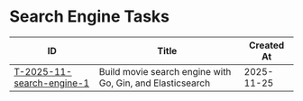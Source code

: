 # Search Engine Tasks

| ID | Title | Created At |
| -- | ----- | ---------- |
| [T-2025-11-search-engine-1](./2025-11/T-2025-11-search-engine-1.md) | Build movie search engine with Go, Gin, and Elasticsearch | 2025-11-25 |

